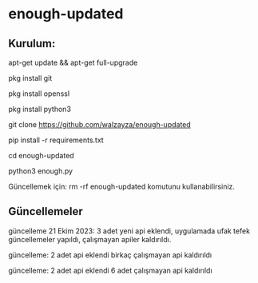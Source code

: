# enough-updated

Kurulum:
---------------------------------------------------------------------------------------------------------
apt-get update && apt-get full-upgrade

pkg install git

pkg install openssl

pkg install python3

git clone https://github.com/walzayza/enough-updated

pip install -r requirements.txt

cd enough-updated

python3 enough.py

Güncellemek için: rm -rf enough-updated komutunu kullanabilirsiniz.

Güncellemeler
---------------------------------------------------------------------------------------------------------

güncelleme 21 Ekim 2023: 3 adet yeni api eklendi, uygulamada ufak tefek güncellemeler yapıldı, çalışmayan apiler kaldırıldı.

güncelleme: 2 adet api eklendi birkaç çalışmayan api kaldırıldı

güncelleme: 2 adet api eklendi 6 adet çalışmayan api kaldırıldı
